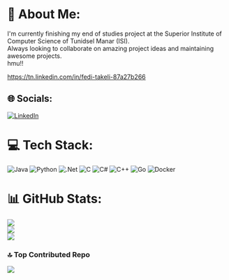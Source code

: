 
# 💫 About Me:
I'm currently finishing my end of studies project at the Superior Institute of Computer Science of Tunidsel Manar (ISI).<br>Always looking to collaborate on amazing project ideas and maintaining awesome projects.<br>hmu!!

https://tn.linkedin.com/in/fedi-takeli-87a27b266
## 🌐 Socials:
[![LinkedIn](https://img.shields.io/badge/LinkedIn-%230077B5.svg?logo=linkedin&logoColor=white)](https://tn.linkedin.com/in/fedi-takeli-87a27b266)

# 💻 Tech Stack:
![Java](https://img.shields.io/badge/java-%23ED8B00.svg?style=for-the-badge&logo=openjdk&logoColor=white) ![Python](https://img.shields.io/badge/python-3670A0?style=for-the-badge&logo=python&logoColor=ffdd54) ![.Net](https://img.shields.io/badge/.NET-5C2D91?style=for-the-badge&logo=.net&logoColor=white) ![C](https://img.shields.io/badge/c-%2300599C.svg?style=for-the-badge&logo=c&logoColor=white) ![C#](https://img.shields.io/badge/c%23-%23239120.svg?style=for-the-badge&logo=csharp&logoColor=white) ![C++](https://img.shields.io/badge/c++-%2300599C.svg?style=for-the-badge&logo=c%2B%2B&logoColor=white) ![Go](https://img.shields.io/badge/go-%2300ADD8.svg?style=for-the-badge&logo=go&logoColor=white) ![Docker](https://img.shields.io/badge/docker-%230db7ed.svg?style=for-the-badge&logo=docker&logoColor=white)
# 📊 GitHub Stats:
![](https://github-readme-stats.vercel.app/api?username=Capital2&theme=dark&hide_border=false&include_all_commits=true&count_private=true)<br/>
![](https://github-readme-streak-stats.herokuapp.com/?user=Capital2&theme=dark&hide_border=false)<br/>
![](https://github-readme-stats.vercel.app/api/top-langs/?username=Capital2&theme=dark&hide_border=false&include_all_commits=true&count_private=true&layout=compact)

### 🔝 Top Contributed Repo
![](https://github-contributor-stats.vercel.app/api?username=Capital2&limit=5&theme=dark&combine_all_yearly_contributions=true)

<!-- Proudly created with GPRM ( https://gprm.itsvg.in ) -->
